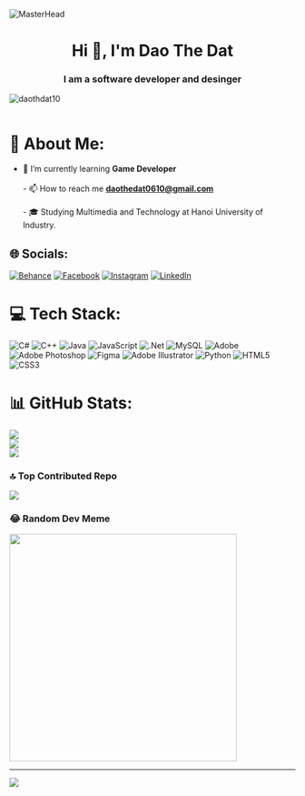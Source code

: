 ![MasterHead](https://media.licdn.com/dms/image/D5622AQFDFw2gHK18TQ/feedshare-shrink_1280/0/1716299864189?e=1719446400&v=beta&t=cDYNNyCuXHLbcsetHOj6yBv7SlWWjcZ6mpuv8XcX-10)
<h1 align="center">Hi 👋, I'm Dao The Dat</h1>
<h3 align="center">I am a software developer and desinger</h3>


<p align="left"> <img src="https://komarev.com/ghpvc/?username=daothdat10&label=Profile%20views&color=0e75b6&style=flat" alt="daothdat10" /> </p>

<p align="left"> <a href="https://twitter.com/" target="blank"><img src="https://img.shields.io/twitter/follow/?logo=twitter&style=for-the-badge" alt="" /></a> </p>

# 💫 About Me:
- 🌱 I’m currently learning **Game Developer**<br><br>- 📫 How to reach me **daothedat0610@gmail.com**<br><br>- 🎓 Studying Multimedia and Technology at Hanoi University of Industry.


## 🌐 Socials:
[![Behance](https://img.shields.io/badge/Behance-1769ff?logo=behance&logoColor=white)](https://behance.net/https://www.behance.net/t10o) [![Facebook](https://img.shields.io/badge/Facebook-%231877F2.svg?logo=Facebook&logoColor=white)](https://facebook.com/https://www.facebook.com/tobin.mit.927) [![Instagram](https://img.shields.io/badge/Instagram-%23E4405F.svg?logo=Instagram&logoColor=white)](https://instagram.com/dthdattt_manu) [![LinkedIn](https://img.shields.io/badge/LinkedIn-%230077B5.svg?logo=linkedin&logoColor=white)](https://linkedin.com/in/https://www.linkedin.com/in/dat-dao-13821829a/) 

# 💻 Tech Stack:
![C#](https://img.shields.io/badge/c%23-%23239120.svg?style=for-the-badge&logo=csharp&logoColor=white) ![C++](https://img.shields.io/badge/c++-%2300599C.svg?style=for-the-badge&logo=c%2B%2B&logoColor=white) ![Java](https://img.shields.io/badge/java-%23ED8B00.svg?style=for-the-badge&logo=openjdk&logoColor=white) ![JavaScript](https://img.shields.io/badge/javascript-%23323330.svg?style=for-the-badge&logo=javascript&logoColor=%23F7DF1E) ![.Net](https://img.shields.io/badge/.NET-5C2D91?style=for-the-badge&logo=.net&logoColor=white) ![MySQL](https://img.shields.io/badge/mysql-4479A1.svg?style=for-the-badge&logo=mysql&logoColor=white) ![Adobe](https://img.shields.io/badge/adobe-%23FF0000.svg?style=for-the-badge&logo=adobe&logoColor=white) ![Adobe Photoshop](https://img.shields.io/badge/adobe%20photoshop-%2331A8FF.svg?style=for-the-badge&logo=adobe%20photoshop&logoColor=white) ![Figma](https://img.shields.io/badge/figma-%23F24E1E.svg?style=for-the-badge&logo=figma&logoColor=white) ![Adobe Illustrator](https://img.shields.io/badge/adobe%20illustrator-%23FF9A00.svg?style=for-the-badge&logo=adobe%20illustrator&logoColor=white) ![Python](https://img.shields.io/badge/python-3670A0?style=for-the-badge&logo=python&logoColor=ffdd54) ![HTML5](https://img.shields.io/badge/html5-%23E34F26.svg?style=for-the-badge&logo=html5&logoColor=white) ![CSS3](https://img.shields.io/badge/css3-%231572B6.svg?style=for-the-badge&logo=css3&logoColor=white)
# 📊 GitHub Stats:
![](https://github-readme-stats.vercel.app/api?username=daothdat10&theme=dark&hide_border=false&include_all_commits=false&count_private=false)<br/>
![](https://github-readme-streak-stats.herokuapp.com/?user=daothdat10&theme=dark&hide_border=false)<br/>
![](https://github-readme-stats.vercel.app/api/top-langs/?username=daothdat10&theme=dark&hide_border=false&include_all_commits=false&count_private=false&layout=compact)

### 🔝 Top Contributed Repo
![](https://github-contributor-stats.vercel.app/api?username=daothdat10&limit=5&theme=dark&combine_all_yearly_contributions=true)

### 😂 Random Dev Meme
<img src='https://memer-new.vercel.app/' style="height: 400px;"/>

---
[![](https://visitcount.itsvg.in/api?id=daothdat10&icon=0&color=0)](https://visitcount.itsvg.in)

<!-- Proudly created with GPRM ( https://gprm.itsvg.in ) -->
